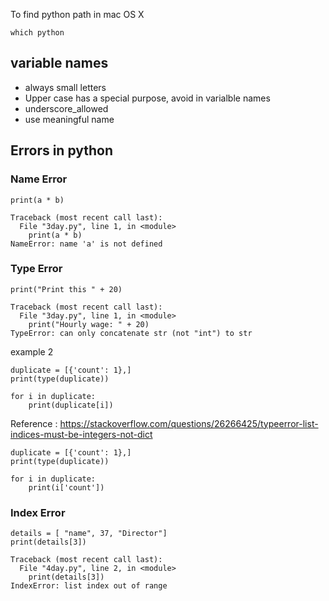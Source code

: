 To find python path in mac OS X

```
which python
```


## variable names

* always small letters
* Upper case has a special purpose, avoid in varialble names
* underscore_allowed
* use meaningful name



## Errors in python

### Name Error

```
print(a * b)
```

```
Traceback (most recent call last):
  File "3day.py", line 1, in <module>
    print(a * b)
NameError: name 'a' is not defined
```


### Type Error

```
print("Print this " + 20)
```
```
Traceback (most recent call last):
  File "3day.py", line 1, in <module>
    print("Hourly wage: " + 20)
TypeError: can only concatenate str (not "int") to str
```

example 2

```
duplicate = [{'count': 1},]
print(type(duplicate))

for i in duplicate:
    print(duplicate[i])
```

Reference : https://stackoverflow.com/questions/26266425/typeerror-list-indices-must-be-integers-not-dict

```
duplicate = [{'count': 1},]
print(type(duplicate))

for i in duplicate:
    print(i['count'])
```


### Index Error

```
details = [ "name", 37, "Director"]
print(details[3])
```
```
Traceback (most recent call last):
  File "4day.py", line 2, in <module>
    print(details[3])
IndexError: list index out of range
```
